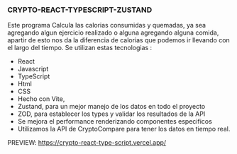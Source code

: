 ### CRYPTO-REACT-TYPESCRIPT-ZUSTAND

Este programa Calcula las calorias consumidas y quemadas, ya sea agregando algun ejercicio realizado o alguna agregando alguna comida, apartir de esto nos da la diferencia de calorias que podemos ir llevando con el largo del tiempo. Se utilizan estas tecnologias :
  - React
  - Javascript
  - TypeScript
  - Html
  - CSS
  - Hecho con Vite,
  - Zustand, para un mejor manejo de los datos en todo el proyecto
  - ZOD, para establecer los types y validar los resultados de la API
  - Se mejora el performance renderizando componentes especificos
  - Utilizamos la API de CryptoCompare para tener los datos en tiempo real.

PREVIEW: https://crypto-react-type-script.vercel.app/

